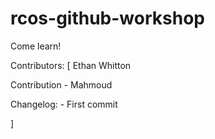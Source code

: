 # rcos-github-workshop
Come learn!

Contributors: [
	Ethan Whitton

Contribution - Mahmoud

Changelog:
	- First commit

]